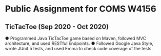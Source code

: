 # Public Assignment for COMS W4156
## TicTacToe (Sep 2020 - Oct 2020)
● Programmed Java TicTacToe game based on Maven, followed MVC architecture, and used RESTful Endpoints.
● Followed Google Java Style, wrote JUnit 5 tests, and used Emma to check code coverage of the tests.
